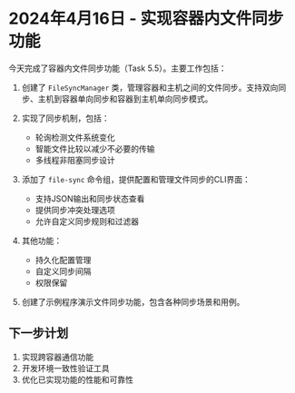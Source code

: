 # 2024年4月16日 - 实现容器内文件同步功能

今天完成了容器内文件同步功能（Task 5.5）。主要工作包括：

1. 创建了 `FileSyncManager` 类，管理容器和主机之间的文件同步。支持双向同步、主机到容器单向同步和容器到主机单向同步模式。

2. 实现了同步机制，包括：
   - 轮询检测文件系统变化
   - 智能文件比较以减少不必要的传输
   - 多线程非阻塞同步设计

3. 添加了 `file-sync` 命令组，提供配置和管理文件同步的CLI界面：
   - 支持JSON输出和同步状态查看
   - 提供同步冲突处理选项
   - 允许自定义同步规则和过滤器

4. 其他功能：
   - 持久化配置管理
   - 自定义同步间隔
   - 权限保留

5. 创建了示例程序演示文件同步功能，包含各种同步场景和用例。

## 下一步计划
1. 实现跨容器通信功能
2. 开发环境一致性验证工具
3. 优化已实现功能的性能和可靠性 